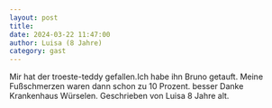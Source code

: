```yaml
---
layout: post
title:
date: 2024-03-22 11:47:00
author: Luisa (8 Jahre)
category: gast
---
```


Mir hat der troeste-teddy gefallen.Ich habe ihn Bruno getauft. Meine Fußschmerzen waren dann schon zu 10 Prozent. besser Danke Krankenhaus Würselen. Geschrieben von Luisa 8 Jahre alt.
